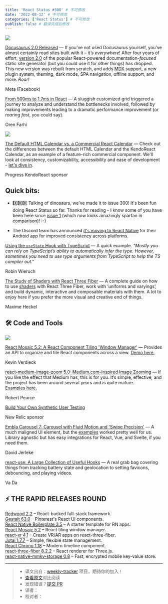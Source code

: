 ```yaml
---
title: 'React Status #300' # 不可修改
date: '2022-08-12' # 不可修改
categories: ['React Status'] # 不可修改
publish: false # 翻译完成后修改
---
```


[![](https://res.cloudinary.com/cpress/image/upload/w_1280,e_sharpen:60/wk067zafg9mn4ukjciuy.jpg)](https://react.statuscode.com/link/127100/web)

<!--以上是预览信息，图片一张或限制百字左右，前者优先，全文请使用二级及以下标题-->
<!-- more -->

[Docusaurus 2.0 Released](https://react.statuscode.com/link/127100/web "docusaurus.io") — If you’ve not used Docusaurus yourself, you’ve almost certainly read sites built with it – _it’s everywhere_! After four years of effort, [version 2.0](https://react.statuscode.com/link/127101/web) of the popular React-powered documentation-_focused_ static site generator (but you could use it for other things) has dropped. This new version was rebuilt from scratch, and adds [MDX](https://react.statuscode.com/link/127102/web) support, a new plugin system, theming, dark mode, SPA navigation, offline support, and more. _Roar!_

Meta (Facebook)

[From 500ms to 1.7ms in React](https://react.statuscode.com/link/127103/web "orizens.com") — A sluggish customized grid triggered a journey to analyze and understand the bottlenecks involved, followed by making improvements leading to a dramatic performance improvement (or _roaring fast_, you could say).

Oren Farhi

[![](https://copm.s3.amazonaws.com/e77f801a.png)](https://react.statuscode.com/link/127104/web)

[The Default HTML Calendar vs. a Commercial React Calendar](https://react.statuscode.com/link/127104/web "ad.doubleclick.net") — Check out the differences between the default HTML Calendar and the KendoReact Calendar, as an example of a feature-rich commercial component. We'll look at consistency, customizability, accessibility and ease of development - [let's dive in](https://react.statuscode.com/link/127104/web).

Progress KendoReact sponsor

## **Quick bits:**

*   3️⃣0️⃣0️⃣ Talking of dinosaurs, we've made it to issue 300! It's been fun doing React Status so far. Thanks for reading - I know some of you have been here since [issue 1](https://react.statuscode.com/link/127105/web) (which now looks amazingly spartan in comparison)! :-)
    
*   The Discord team has announced [it's moving to React Native](https://react.statuscode.com/link/127106/web) for their Android app for improved consistency across platforms.
    
[Using the `useState` Hook with TypeScript](https://react.statuscode.com/link/127108/web "www.robinwieruch.de") — A quick example. _“Mostly you can rely on TypeScript’s ability to automatically infer the type. However, sometimes you need to use type arguments from TypeScript to help the TS compiler out.”_

Robin Wieruch

[The Study of Shaders with React Three Fiber](https://react.statuscode.com/link/127109/web "blog.maximeheckel.com") — A complete guide on how to use [shaders](https://react.statuscode.com/link/127110/web) with React Three Fiber, work with ‘uniforms and varyings’, and build dynamic, interactive and composable materials with them. A lot to enjoy here if you prefer the more visual and creative end of things.

Maxime Heckel

## 🛠 Code and Tools

[![](https://res.cloudinary.com/cpress/image/upload/w_1280,e_sharpen:60/qzlt8zzj94fc4zdft5rc.jpg)](https://react.statuscode.com/link/127111/web)

[React Mosaic 5.2: A React Component Tiling 'Window Manager'](https://react.statuscode.com/link/127111/web "github.com") — Provides an API to organize and tile React components across a view. [Demo here.](https://react.statuscode.com/link/127112/web)

Kevin Verdieck

[react-medium-image-zoom 5.0: Medium.com-Inspired Image Zooming](https://react.statuscode.com/link/127113/web "github.com") — If you like the effect that Medium has, this is for you. It’s simple, effective, and the project has been around several years and is quite mature. [Examples here.](https://react.statuscode.com/link/127114/web)

Robert Pearce

[Build Your Own Synthetic User Testing](https://react.statuscode.com/link/127115/web "newrelic.com")

New Relic sponsor

[Embla Carousel 7: Carousel with Fluid Motion and 'Swipe Precision'](https://react.statuscode.com/link/127116/web "www.embla-carousel.com") — A much maligned UI element, but the [examples](https://react.statuscode.com/link/127117/web) worked pretty well for us. Library agnostic but has easy integrations for React, Vue, and Svelte, if you need them.

David Jerleke

[react-use: A Large Collection of Useful Hooks](https://react.statuscode.com/link/127118/web "github.com") — A real grab bag covering things from tracking battery state and geolocation to setting favicons, debouncing, and playing videos.

Va Da

## **⚡️ THE RAPID RELEASES ROUND**

[Redwood 2.2](https://react.statuscode.com/link/127119/web) – React-backed full-stack framework.  
[Gestalt 63.0](https://react.statuscode.com/link/127120/web) – Pinterest's React UI components.  
[React Native Boilerplate 3.5](https://react.statuscode.com/link/127121/web) – A starter template for RN apps.  
[React Mosaic 5.2](https://react.statuscode.com/link/127111/web) – React tiling window manager.  
[react-xr 4.1](https://react.statuscode.com/link/127122/web) – Create VR/AR apps on react-three-fiber.  
[Jotai 1.7.7](https://react.statuscode.com/link/127123/web) – Simple, flexible state management.  
[React Chrono 1.18](https://react.statuscode.com/link/127124/web) – Modern timeline component.  
[react-three-fiber 8.2.2](https://react.statuscode.com/link/127125/web) – React renderer for Three.js.  
[react-native-mmkv-storage 0.8](https://react.statuscode.com/link/127126/web) – Fast, encrypted mobile key-value store.

---
> * 译文出自：[weekly-tracker](https://github.com/FEDarling/weekly-tracker) 项目，期待你的加入！
> * [查看原文](https://react.statuscode.com/issues/300)对比阅读
> * 发现错误？[提交 PR](https://github.com/FEDarling/weekly-tracker/blob/main/weeklys/react_status/300)
> * 译者：
> * 校对者：
